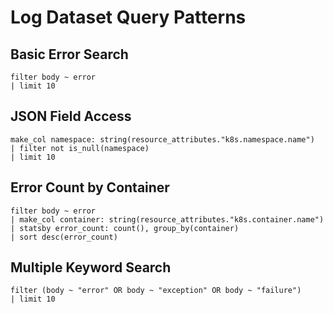 # Log Dataset Query Patterns

## Basic Error Search
```opal
filter body ~ error
| limit 10
```

## JSON Field Access
```opal
make_col namespace: string(resource_attributes."k8s.namespace.name")
| filter not is_null(namespace)
| limit 10
```

## Error Count by Container
```opal
filter body ~ error
| make_col container: string(resource_attributes."k8s.container.name")
| statsby error_count: count(), group_by(container)
| sort desc(error_count)
```

## Multiple Keyword Search
```opal
filter (body ~ "error" OR body ~ "exception" OR body ~ "failure")
| limit 10
```